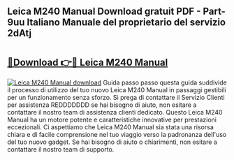 ## Leica M240 Manual Download gratuit PDF - Part-9uu Italiano Manuale del proprietario del servizio 2dAtj

# <h2><a href="http://dfgjlw.blite.top/?on=Leica+M240+Manual">🔗Download 👉🔴 Leica M240 Manual</a></h2>

[![Leica M240 Manual download](https://i.imgur.com/lujVjoI.png)](http://dfgjlw.blite.top/?on=Leica+M240+Manual)
Guida passo passo questa guida suddivide il processo di utilizzo del tuo nuovo Leica M240 Manual in passaggi gestibili per un funzionamento senza sforzo. Si prega di contattare il Servizio Clienti per assistenza REDDDDDDD se hai bisogno di aiuto, non esitare a contattare il nostro team di assistenza clienti dedicato. Questo Leica M240 Manual ha un motore potente e caratteristiche innovative per prestazioni eccezionali. Ci aspettiamo che Leica M240 Manual sia stata una risorsa chiara e di facile comprensione nel tuo viaggio verso la padronanza dell'uso del tuo nuovo gadget. Se hai bisogno di aiuto o chiarimenti, non esitare a contattare il nostro team di supporto.
